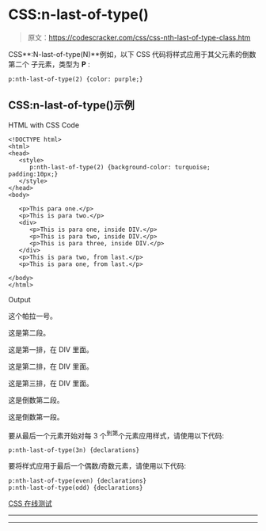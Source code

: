 # CSS:n-last-of-type()

> 原文：<https://codescracker.com/css/css-nth-last-of-type-class.htm>

CSS**:N-last-of-type(N)**例如，以下 CSS 代码将样式应用于其父元素的倒数第二个 子元素，类型为 **P** :

```
p:nth-last-of-type(2) {color: purple;}
```

## CSS:n-last-of-type()示例

HTML with CSS Code

```
<!DOCTYPE html>
<html>
<head>
   <style>
      p:nth-last-of-type(2) {background-color: turquoise; padding:10px;}
   </style>
</head>
<body>

   <p>This para one.</p>
   <p>This is para two.</p>
   <div>
      <p>This is para one, inside DIV.</p>
      <p>This is para two, inside DIV.</p>
      <p>This is para three, inside DIV.</p>
   </div>
   <p>This is para two, from last.</p>
   <p>This is para one, from last.</p>

</body>
</html>
```

Output

这个帕拉一号。

这是第二段。

这是第一排，在 DIV 里面。

这是第二排，在 DIV 里面。

这是第三排，在 DIV 里面。

这是倒数第二段。

这是倒数第一段。

要从最后一个元素开始对每 3 个<sup>到第</sup>个元素应用样式，请使用以下代码:

```
p:nth-last-of-type(3n) {declarations}
```

要将样式应用于最后一个偶数/奇数元素，请使用以下代码:

```
p:nth-last-of-type(even) {declarations}
p:nth-last-of-type(odd) {declarations}
```

[CSS 在线测试](/exam/showtest.php?subid=5)

* * *

* * *